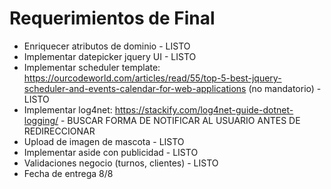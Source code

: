 # Requerimientos de Final
- Enriquecer atributos de dominio - LISTO
- Implementar datepicker jquery UI - LISTO
- Implementar scheduler template: https://ourcodeworld.com/articles/read/55/top-5-best-jquery-scheduler-and-events-calendar-for-web-applications (no mandatorio) - LISTO
- Implementar log4net: https://stackify.com/log4net-guide-dotnet-logging/ - BUSCAR FORMA DE NOTIFICAR AL USUARIO ANTES DE REDIRECCIONAR
- Upload de imagen de mascota - LISTO
- Implementar aside con publicidad - LISTO
- Validaciones negocio (turnos, clientes) - LISTO
- Fecha de entrega 8/8
